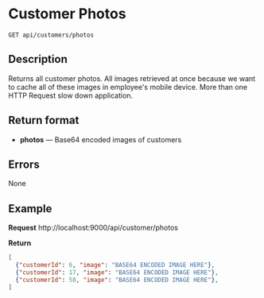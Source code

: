 # Customer Photos
    GET api/customers/photos

## Description
Returns all customer photos. All images retrieved at once because we want to cache all of these images in employee's mobile device. More than one HTTP Request slow down application.

## Return format
- **photos** — Base64 encoded images of customers

## Errors
None

## Example
**Request**
http://localhost:9000/api/customer/photos

**Return**
``` json
[
  {"customerId": 6, "image": "BASE64 ENCODED IMAGE HERE"},
  {"customerId": 17, "image": "BASE64 ENCODED IMAGE HERE"},
  {"customerId": 58, "image": "BASE64 ENCODED IMAGE HERE"},
]
```